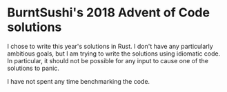 BurntSushi's 2018 Advent of Code solutions
==========================================

I chose to write this year's solutions in Rust. I don't have any particularly
ambitious goals, but I am trying to write the solutions using idiomatic code.
In particular, it should not be possible for any input to cause one of the
solutions to panic.

I have not spent any time benchmarking the code.
